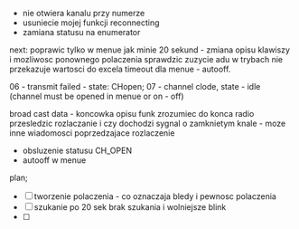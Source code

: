 - nie otwiera kanalu przy numerze
- usuniecie mojej funkcji reconnecting
- zamiana statusu na enumerator

next:
poprawic tylko w menue jak minie 20 sekund - zmiana opisu klawiszy i mozliwosc ponownego polaczenia
sprawdzic zuzycie adu w trybach
nie przekazuje wartosci do excela
timeout dla menue - autooff.

06 - transmit failed - state: CHopen; 07 - channel clode, state - idle (channel must be opened in menue or on - off)

broad cast data - koncowka opisu funk
zrozumiec do konca radio
przesledzic rozlaczanie i czy dochodzi sygnal o zamknietym knale - moze inne wiadomosci poprzedzajace rozlaczenie
- obsluzenie statusu CH_OPEN
- autooff w menue

plan;
- [ ] tworzenie polaczenia - co oznaczaja bledy i pewnosc polaczenia
- [ ] szukanie po 20 sek brak szukania i wolniejsze blink
- [ ] 